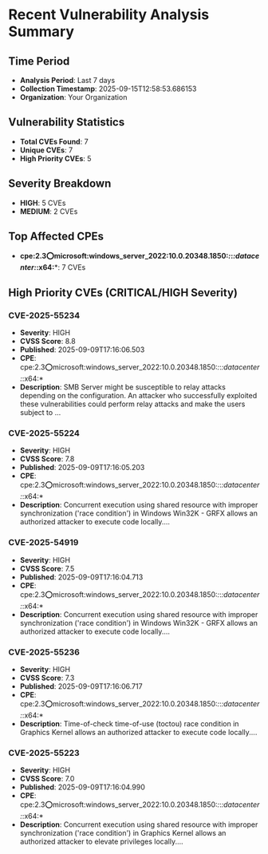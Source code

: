 
# Recent Vulnerability Analysis Summary

## Time Period
- **Analysis Period**: Last 7 days
- **Collection Timestamp**: 2025-09-15T12:58:53.686153
- **Organization**: Your Organization

## Vulnerability Statistics
- **Total CVEs Found**: 7
- **Unique CVEs**: 7
- **High Priority CVEs**: 5

## Severity Breakdown
- **HIGH**: 5 CVEs
- **MEDIUM**: 2 CVEs

## Top Affected CPEs
- **cpe:2.3:o:microsoft:windows_server_2022:10.0.20348.1850:*:*:*:datacenter:*:x64:***: 7 CVEs

## High Priority CVEs (CRITICAL/HIGH Severity)

### CVE-2025-55234
- **Severity**: HIGH
- **CVSS Score**: 8.8
- **Published**: 2025-09-09T17:16:06.503
- **CPE**: cpe:2.3:o:microsoft:windows_server_2022:10.0.20348.1850:*:*:*:datacenter:*:x64:*
- **Description**: SMB Server might be susceptible to relay attacks depending on the configuration. An attacker who successfully exploited these vulnerabilities could perform relay attacks and make the users subject to ...

### CVE-2025-55224
- **Severity**: HIGH
- **CVSS Score**: 7.8
- **Published**: 2025-09-09T17:16:05.203
- **CPE**: cpe:2.3:o:microsoft:windows_server_2022:10.0.20348.1850:*:*:*:datacenter:*:x64:*
- **Description**: Concurrent execution using shared resource with improper synchronization ('race condition') in Windows Win32K - GRFX allows an authorized attacker to execute code locally....

### CVE-2025-54919
- **Severity**: HIGH
- **CVSS Score**: 7.5
- **Published**: 2025-09-09T17:16:04.713
- **CPE**: cpe:2.3:o:microsoft:windows_server_2022:10.0.20348.1850:*:*:*:datacenter:*:x64:*
- **Description**: Concurrent execution using shared resource with improper synchronization ('race condition') in Windows Win32K - GRFX allows an authorized attacker to execute code locally....

### CVE-2025-55236
- **Severity**: HIGH
- **CVSS Score**: 7.3
- **Published**: 2025-09-09T17:16:06.717
- **CPE**: cpe:2.3:o:microsoft:windows_server_2022:10.0.20348.1850:*:*:*:datacenter:*:x64:*
- **Description**: Time-of-check time-of-use (toctou) race condition in Graphics Kernel allows an authorized attacker to execute code locally....

### CVE-2025-55223
- **Severity**: HIGH
- **CVSS Score**: 7.0
- **Published**: 2025-09-09T17:16:04.990
- **CPE**: cpe:2.3:o:microsoft:windows_server_2022:10.0.20348.1850:*:*:*:datacenter:*:x64:*
- **Description**: Concurrent execution using shared resource with improper synchronization ('race condition') in Graphics Kernel allows an authorized attacker to elevate privileges locally....
